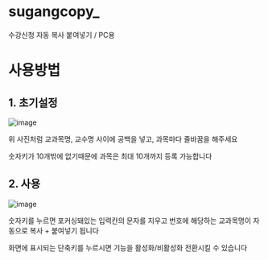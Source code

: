 # sugangcopy_
수강신청 자동 복사 붙여넣기 / PC용

# 사용방법

## 1. 초기설정

![image](https://github.com/user-attachments/assets/8da75ad7-c394-4f8f-9af7-55b0ba1664c0)

위 사진처럼 교과목명, 교수명 사이에 공백을 넣고, 과목마다 줄바꿈을 해주세요

숫자키가 10개밖에 없기때문에 과목은 최대 10개까지 등록 가능합니다

## 2. 사용

![image](https://github.com/user-attachments/assets/8f890215-77f7-45db-9be4-2b629525705a)


숫자키를 누르면 포커싱돼있는 입력칸의 문자를 지우고 번호에 해당하는 교과목명이 자동으로 복사 + 붙여넣기 됩니다

화면에 표시되는 단축키를 누르시면 기능을 활성화/비활성화 전환시킬 수 있습니다
